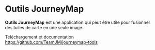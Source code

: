 # **Outils JourneyMap**

**Outils JourneyMap** est une application qui peut être utile pour fusionner des tuiles de carte en une seule image.

Téléchargement et documentation <https://github.com/TeamJM/journeymap-tools>